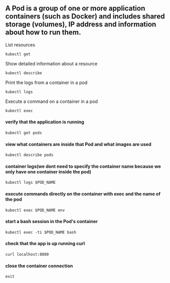 ## A Pod is a group of one or more application containers (such as Docker) and includes shared storage (volumes), IP address and information about how to run them.

List resources
```
kubectl get
```
Show detailed information about a resource
```
kubectl describe
```
Print the logs from a container in a pod
```
kubectl logs
```
Execute a command on a container in a pod
```
kubectl exec
```

#### verify that the application is running
```docker
kubectl get pods
```
#### view what containers are inside that Pod and what images are used
```docker
kubectl describe pods
```
#### container logs(we dont need to specify the container name because we only have one container inside the pod)
```docker
kubectl logs $POD_NAME
```
#### execute commands directly on the container with exec and the name of the pod
```docker
kubectl exec $POD_NAME env
```
#### start a bash session in the Pod's container
```docker
kubectl exec -ti $POD_NAME bash
```
#### check that the app is up running curl
```docker
curl localhost:8080
```
#### close the container connection
```docker
exit
```